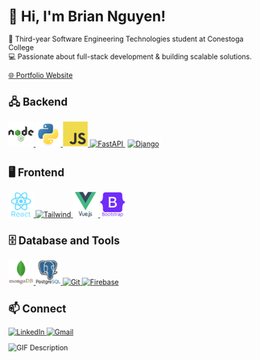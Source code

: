 # 👋 **Hi, I'm Brian Nguyen!**  
🚀 Third-year Software Engineering Technologies student at Conestoga College  
💻 Passionate about full-stack development & building scalable solutions.

[🌐 Portfolio Website](#)

## 🖧 **Backend**  
<p align="left">
  <a href="https://nodejs.org" target="_blank">
    <img src="https://raw.githubusercontent.com/devicons/devicon/master/icons/nodejs/nodejs-original-wordmark.svg" alt="Node.js" width="50"/>
  </a>
  <a href="https://www.python.org/" target="_blank">
    <img src="https://raw.githubusercontent.com/devicons/devicon/master/icons/python/python-original.svg" alt="Python" width="50"/>
  </a>
  <a href="https://developer.mozilla.org/en-US/docs/Web/JavaScript" target="_blank">
    <img src="https://raw.githubusercontent.com/devicons/devicon/master/icons/javascript/javascript-original.svg" alt="JavaScript" width="50"/>
  </a>
  <a href="https://fastapi.tiangolo.com/" target="_blank">
    <img src="https://raw.githubusercontent.com/tiangolo/fastapi/master/docs/img/logo-margin/logo-teal.png" alt="FastAPI" width="50"/>
  </a>
  <a href="https://www.djangoproject.com/" target="_blank">
    <img src="https://cdn.worldvectorlogo.com/logos/django.svg" alt="Django" width="40" style="background-color: white; padding: 5px; border-radius: 5px;"/>
  </a>
</p>

## 🖥️ **Frontend**  
<p align="left">
  <a href="https://reactjs.org/" target="_blank">
    <img src="https://raw.githubusercontent.com/devicons/devicon/master/icons/react/react-original-wordmark.svg" alt="React" width="50"/>
  </a>
  <a href="https://tailwindcss.com/" target="_blank">
    <img src="https://www.vectorlogo.zone/logos/tailwindcss/tailwindcss-icon.svg" alt="Tailwind" width="50"/>
  </a>
  <a href="https://vuejs.org/" target="_blank">
    <img src="https://raw.githubusercontent.com/devicons/devicon/master/icons/vuejs/vuejs-original-wordmark.svg" alt="Vue.js" width="50"/>
  </a>
  <a href="https://getbootstrap.com" target="_blank">
    <img src="https://raw.githubusercontent.com/devicons/devicon/master/icons/bootstrap/bootstrap-plain-wordmark.svg" alt="Bootstrap" width="50"/>
  </a>
</p>

## 🗄️ **Database and Tools**  
<p align="left">
  <a href="https://www.mongodb.com/" target="_blank">
    <img src="https://raw.githubusercontent.com/devicons/devicon/master/icons/mongodb/mongodb-original-wordmark.svg" alt="MongoDB" width="50"/>
  </a>
  <a href="https://www.postgresql.org" target="_blank">
    <img src="https://raw.githubusercontent.com/devicons/devicon/master/icons/postgresql/postgresql-original-wordmark.svg" alt="PostgreSQL" width="50"/>
  </a>
  <a href="https://git-scm.com/" target="_blank">
    <img src="https://www.vectorlogo.zone/logos/git-scm/git-scm-icon.svg" alt="Git" width="50"/>
  </a>
  <a href="https://firebase.google.com/" target="_blank">
    <img src="https://www.vectorlogo.zone/logos/firebase/firebase-icon.svg" alt="Firebase" width="50"/>
  </a>
</p>

## 📫 **Connect**  
<p align="left">
  <a href="https://linkedin.com/in/brian-pnguyen" target="_blank">
    <img src="https://raw.githubusercontent.com/rahuldkjain/github-profile-readme-generator/master/src/images/icons/Social/linked-in-alt.svg" alt="LinkedIn" width="50"/>
  </a>
  <a href="mailto:nguyennbrian123@gmail.com" target="_blank">
    <img src="https://raw.githubusercontent.com/gauravghongde/social-icons/master/SVG/Color/Gmail.svg" alt="Gmail" width="50"/>
  </a>
</p>

![GIF Description]([https://media.giphy.com/media/3oEjI6SIIHBdRxXI40/giphy.gif](https://media3.giphy.com/media/v1.Y2lkPTc5MGI3NjExZndocnR2NDVudjk3bmpwNDM1YWI4eTBoMTR0dmlicTFocG9tZmd1eiZlcD12MV9pbnRlcm5hbF9naWZfYnlfaWQmY3Q9Zw/bGgsc5mWoryfgKBx1u/giphy.gif))



